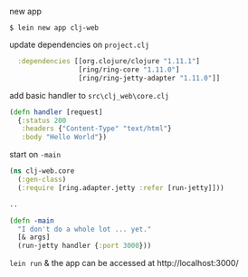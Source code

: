 new app
```
$ lein new app clj-web
```

update dependencies on `project.clj`
```clj
  :dependencies [[org.clojure/clojure "1.11.1"]
                 [ring/ring-core "1.11.0"]
                 [ring/ring-jetty-adapter "1.11.0"]]
```

add basic handler to `src\clj_web\core.clj`
```clj
(defn handler [request]
  {:status 200
   :headers {"Content-Type" "text/html"}
   :body "Hello World"})
```

start on `-main`
```clj
(ns clj-web.core
  (:gen-class)
  (:require [ring.adapter.jetty :refer [run-jetty]]))

..

(defn -main
  "I don't do a whole lot ... yet."
  [& args]
  (run-jetty handler {:port 3000}))
```

`lein run` & the app can be accessed at http://localhost:3000/

